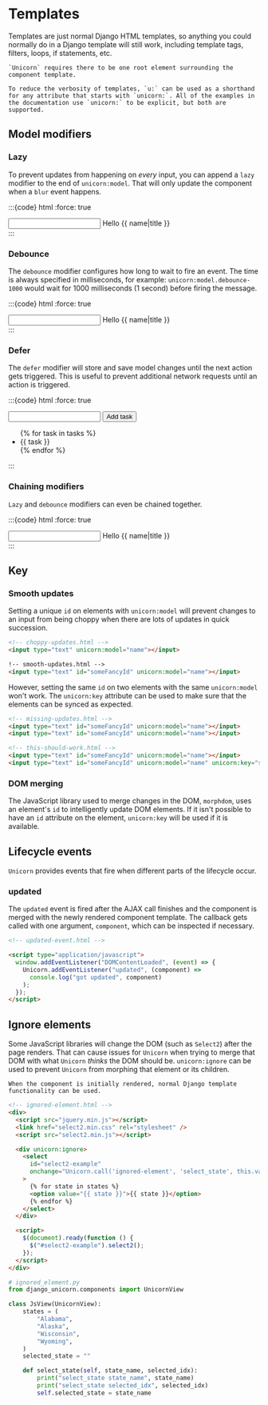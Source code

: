 # Templates

Templates are just normal Django HTML templates, so anything you could normally do in a Django template will still work, including template tags, filters, loops, if statements, etc.

```{warning}
`Unicorn` requires there to be one root element surrounding the component template.
```

```{note}
To reduce the verbosity of templates, `u:` can be used as a shorthand for any attribute that starts with `unicorn:`. All of the examples in the documentation use `unicorn:` to be explicit, but both are supported.
```

## Model modifiers

### Lazy

To prevent updates from happening on _every_ input, you can append a `lazy` modifier to the end of `unicorn:model`. That will only update the component when a `blur` event happens.

:::{code} html
:force: true

<!-- waits-for-blur.html -->
<div>
  <input unicorn:model.lazy="name" type="text" id="name" />
  Hello {{ name|title }}
</div>
:::

### Debounce

The `debounce` modifier configures how long to wait to fire an event. The time is always specified in milliseconds, for example: `unicorn:model.debounce-1000` would wait for 1000 milliseconds (1 second) before firing the message.

:::{code} html
:force: true

<!-- waits-1-second.html -->
<div>
  <input unicorn:model.debounce-1000="name" type="text" id="name" />
  Hello {{ name|title }}
</div>
:::

### Defer

The `defer` modifier will store and save model changes until the next action gets triggered. This is useful to prevent additional network requests until an action is triggered.

:::{code} html
:force: true

<!-- defer.html -->
<div>
  <input unicorn:model.defer="task" type="text" id="task" />
  <button unicorn:click="add">Add task</button>
  <ul>
    {% for task in tasks %}
    <li>{{ task }}</li>
    {% endfor %}
  </ul>
</div>
:::

### Chaining modifiers

`Lazy` and `debounce` modifiers can even be chained together.

:::{code} html
:force: true

<!-- waits-for-blur-and-then-5-seconds.html -->
<div>
  <input unicorn:model.lazy.debounce-5000="name" type="text" id="text" />
  Hello {{ name|title }}
</div>
:::

## Key

### Smooth updates

Setting a unique `id` on elements with `unicorn:model` will prevent changes to an input from being choppy when there are lots of updates in quick succession.

```html
<!-- choppy-updates.html -->
<input type="text" unicorn:model="name"></input>
```

```html
!-- smooth-updates.html -->
<input type="text" id="someFancyId" unicorn:model="name"></input>
```

However, setting the same `id` on two elements with the same `unicorn:model` won't work. The `unicorn:key` attribute can be used to make sure that the elements can be synced as expected.

```html
<!-- missing-updates.html -->
<input type="text" id="someFancyId" unicorn:model="name"></input>
<input type="text" id="someFancyId" unicorn:model="name"></input>
```

```html
<!-- this-should-work.html -->
<input type="text" id="someFancyId" unicorn:model="name"></input>
<input type="text" id="someFancyId" unicorn:model="name" unicorn:key="someFancyKey"></input>
```

### DOM merging

The JavaScript library used to merge changes in the DOM, `morphdom`, uses an element's `id` to intelligently update DOM elements. If it isn't possible to have an `id` attribute on the element, `unicorn:key` will be used if it is available.

## Lifecycle events

`Unicorn` provides events that fire when different parts of the lifecycle occur.

### updated

The `updated` event is fired after the AJAX call finishes and the component is merged with the newly rendered component template. The callback gets called with one argument, `component`, which can be inspected if necessary.

```html
<!-- updated-event.html -->

<script type="application/javascript">
  window.addEventListener("DOMContentLoaded", (event) => {
    Unicorn.addEventListener("updated", (component) =>
      console.log("got updated", component)
    );
  });
</script>
```

## Ignore elements

Some JavaScript libraries will change the DOM (such as `Select2`) after the page renders. That can cause issues for `Unicorn` when trying to merge that DOM with what `Unicorn` _thinks_ the DOM should be. `unicorn:ignore` can be used to prevent `Unicorn` from morphing that element or its children.

```{note}
When the component is initially rendered, normal Django template functionality can be used.
```

```html
<!-- ignored-element.html -->
<div>
  <script src="jquery.min.js"></script>
  <link href="select2.min.css" rel="stylesheet" />
  <script src="select2.min.js"></script>

  <div unicorn:ignore>
    <select
      id="select2-example"
      onchange="Unicorn.call('ignored-element', 'select_state', this.value, this.selectedIndex);"
    >
      {% for state in states %}
      <option value="{{ state }}">{{ state }}</option>
      {% endfor %}
    </select>
  </div>

  <script>
    $(document).ready(function () {
      $("#select2-example").select2();
    });
  </script>
</div>
```

```python
# ignored_element.py
from django_unicorn.components import UnicornView

class JsView(UnicornView):
    states = (
        "Alabama",
        "Alaska",
        "Wisconsin",
        "Wyoming",
    )
    selected_state = ""

    def select_state(self, state_name, selected_idx):
        print("select_state state_name", state_name)
        print("select_state selected_idx", selected_idx)
        self.selected_state = state_name
```
